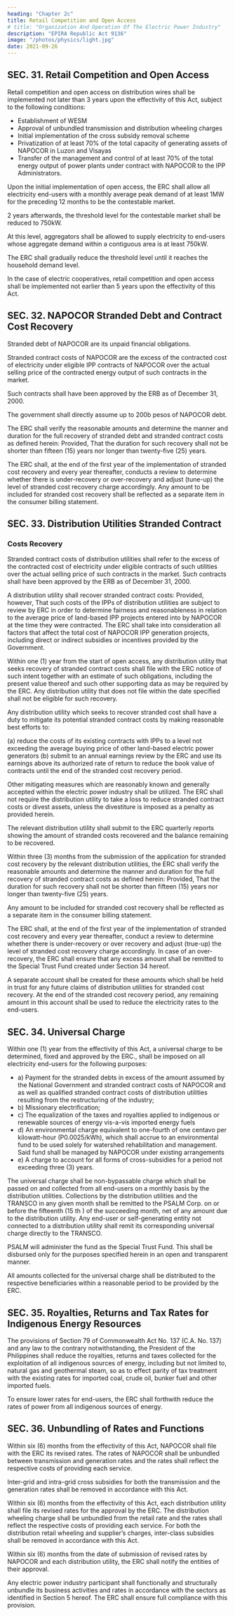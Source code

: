 ```yaml
---
heading: "Chapter 2c"
title: Retail Competition and Open Access
# title: "Organization And Operation Of The Electric Power Industry"
description: "EPIRA Republic Act 9136"
image: "/photos/physics/light.jpg"
date: 2021-09-26
---
```


## SEC. 31. Retail Competition and Open Access

<!-- Any law to the contrary notwithstanding,  -->

Retail competition and open access on distribution wires shall be implemented not later than 3 years upon the effectivity of this Act, subject to the following conditions:
- Establishment of WESM
- Approval of unbundled transmission and distribution wheeling charges
- Initial implementation of the cross subsidy removal scheme
- Privatization of at least 70% of the total capacity of generating assets of NAPOCOR in Luzon and Visayas
- Transfer of the management and control of at least 70% of the total energy output of power plants under contract with NAPOCOR to the IPP Administrators.

Upon the initial implementation of open access, the ERC shall allow all electricity end-users with a monthly average peak demand of at least 1MW for the preceding 12 months to be the contestable market. 

2 years afterwards, the threshold level for the contestable market shall be reduced to 750kW. 

At this level, aggregators shall be allowed to supply electricity to end-users whose aggregate demand within a contiguous area is at least 750kW. 

The ERC shall gradually reduce the threshold level until it reaches the household demand level. 

In the case of electric cooperatives, retail competition and open access shall be implemented not earlier than 5 years upon the effectivity of this Act.



## SEC. 32. NAPOCOR Stranded Debt and Contract Cost Recovery

Stranded debt of NAPOCOR are its unpaid financial obligations.

Stranded contract costs of NAPOCOR are the excess of the contracted cost of electricity under eligible IPP contracts of NAPOCOR over the actual selling price of the contracted energy output of such contracts in the market. 

Such contracts shall have been approved by the ERB as of December 31, 2000.

The government shall directly assume up to 200b pesos of NAPOCOR debt. 

The ERC shall verify the reasonable amounts and determine the manner and duration for the full recovery of stranded debt and stranded contract costs as defined herein: Provided, That the duration for such recovery shall not be shorter than fifteen (15) years nor longer than twenty-five (25) years. 

The ERC shall, at the end of the first year of the implementation of stranded cost recovery and every year thereafter, conducts a review to determine whether there is under-recovery or over-recovery and adjust (tune-up) the level of stranded cost recovery charge accordingly. Any amount to be included for stranded cost recovery shall be reflected as a separate item in the consumer billing statement.


## SEC. 33. Distribution Utilities Stranded Contract 

### Costs Recovery

Stranded contract costs of distribution utilities shall refer to the excess of the contracted cost of electricity under eligible contracts of such utilities over the actual selling price of such contracts in the market. Such contracts shall have been approved by the ERB as of December 31, 2000.

A distribution utility shall recover stranded contract costs: Provided, however, That such costs of the IPPs of distribution utilities are subject to review by ERC in order to determine fairness and reasonableness in relation to the average price of land-based IPP projects entered into by NAPOCOR at the time they were contracted. The ERC shall take into consideration all factors that affect the total cost of NAPOCOR IPP generation projects, including direct or indirect subsidies or incentives provided by the Government. 

Within one (1) year from the start of open access, any distribution utility that seeks recovery of stranded contract costs shall file with the ERC notice of such intent together with an estimate of such obligations, including the present value thereof and such other supporting data as may be required by the ERC. Any distribution utility that does not file within the date specified shall not be eligible for such recovery.

Any distribution utility which seeks to recover stranded cost shall have a duty to mitigate its potential stranded contract costs by making reasonable best efforts to:

(a) reduce the costs of its existing contracts with IPPs to a level not exceeding the average buying price of other land-based electric power generators
(b) submit to an annual earnings review by the ERC and use its earnings above its authorized rate of return to reduce the book value of contracts until the end of the stranded cost recovery period.

Other mitigating measures which are reasonably known and generally accepted within the electric power industry shall be utilized. The ERC shall not require the distribution utility to take a loss to reduce stranded contract costs or divest assets, unless the divestiture is imposed as a penalty as provided herein.

The relevant distribution utility shall submit to the ERC quarterly reports showing the amount of
stranded costs recovered and the balance remaining to be recovered.

Within three (3) months from the submission of the application for stranded cost recovery by the relevant distribution utilities, the ERC shall verify the reasonable amounts and determine the manner and duration for the full recovery of stranded contract costs as defined herein: Provided, That the duration for such recovery shall not be shorter than fifteen (15) years nor longer than twenty-five (25) years. 

Any amount to be included for stranded cost recovery shall be reflected as a separate item in the consumer billing statement.

The ERC shall, at the end of the first year of the implementation of stranded cost recovery and every year thereafter, conduct a review to determine whether there is under-recovery or over recovery and adjust (true-up) the level of stranded cost recovery charge accordingly. In case of an over-recovery, the ERC shall ensure that any excess amount shall be remitted to the Special Trust Fund created under Section 34 hereof. 

A separate account shall be created for these amounts which shall be held in trust for any future claims of distribution utilities for stranded cost recovery. At the end of the stranded cost recovery period, any remaining amount in this account shall be used to reduce the electricity rates to the end-users.


## SEC. 34. Universal Charge

Within one (1) year from the effectivity of this Act, a universal charge to be determined, fixed and approved by the ERC., shall be imposed on all electricity end-users for the following purposes:

- a) Payment for the stranded debts in excess of the amount assumed by the National Government and stranded contract costs of NAPOCOR and as well as qualified stranded contract costs of distribution utilities resulting from the restructuring of the industry;
- b) Missionary electrification;
- c) The equalization of the taxes and royalties applied to indigenous or renewable sources of energy vis-a-vis imported energy fuels
- d) An environmental charge equivalent to one-fourth of one centavo per kilowatt-hour (P0.0025/kWh), which shall accrue to an environmental fund to be used solely for watershed
rehabilitation and management. Said fund shall be managed by NAPOCOR under existing
arrangements
- e) A charge to account for all forms of cross-subsidies for a period not exceeding three (3) years.

The universal charge shall be non-bypassable charge which shall be passed on and collected from all end-users on a monthly basis by the distribution utilities. Collections by the distribution utilities and the TRANSCO in any given month shall be remitted to the PSALM Corp. on or before the fifteenth (15 th ) of the succeeding month, net of any amount due to the distribution utility. Any end-user or self-generating entity not connected to a distribution utility shall remit its corresponding universal charge directly to the TRANSCO.

PSALM will administer the fund as the Special Trust Fund. This shall be disbursed only for the purposes specified herein in an open and transparent manner. 

All amounts collected for the universal charge shall be distributed to the respective beneficiaries within a reasonable period to be provided by the ERC.


## SEC. 35. Royalties, Returns and Tax Rates for Indigenous Energy Resources

The provisions of Section 79 of Commonwealth Act No. 137 (C.A. No. 137) and any law to the contrary notwithstanding, the
President of the Philippines shall reduce the royalties, returns and taxes collected for the exploitation of all
indigenous sources of energy, including but not limited to, natural gas and geothermal steam, so as to effect
parity of tax treatment with the existing rates for imported coal, crude oil, bunker fuel and other imported
fuels.

To ensure lower rates for end-users, the ERC shall forthwith reduce the rates of power from all
indigenous sources of energy.

## SEC. 36. Unbundling of Rates and Functions

Within six (6) months from the effectivity of this Act, NAPOCOR shall file with the ERC its revised rates. The rates of NAPOCOR shall be unbundled between transmission and generation rates and the rates shall reflect the respective costs of providing each service.

Inter-grid and intra-grid cross subsidies for both the transmission and the generation rates shall be removed
in accordance with this Act.

Within six (6) months from the effectivity of this Act, each distribution utility shall file its revised rates for the approval by the ERC. The distribution wheeling charge shall be unbundled from the retail rate and the rates shall reflect the respective costs of providing each service. For both the distribution retail wheeling and supplier’s charges, inter-class subsidies shall be removed in accordance with this Act. 

Within six (6) months from the date of submission of revised rates by NAPOCOR and each distribution utility, the ERC shall notify the entities of their approval. 

Any electric power industry participant shall functionally and structurally unbundle its business activities and rates in accordance with the sectors as identified in Section 5 hereof. The ERC shall ensure full compliance with this provision.

